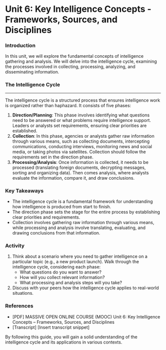 **Unit 6: Key Intelligence Concepts - Frameworks, Sources, and Disciplines**
============================================================

### Introduction

In this unit, we will explore the fundamental concepts of intelligence gathering and analysis. We will delve into the intelligence cycle, examining the processes involved in collecting, processing, analyzing, and disseminating information.

### The Intelligence Cycle
--------------------

The intelligence cycle is a structured process that ensures intelligence work is organized rather than haphazard. It consists of five phases:

1. **Direction/Planning**: This phase involves identifying what questions need to be answered or what problems require intelligence support. Leaders or analysts set requirements, ensuring clear priorities are established.
2. **Collection**: In this phase, agencies or analysts gather raw information through various means, such as collecting documents, intercepting communications, conducting interviews, monitoring news and social media, or taking photos via satellites. Collection should follow the requirements set in the direction phase.
3. **Processing/Analysis**: Once information is collected, it needs to be processed (translating foreign documents, decrypting messages, sorting and organizing data). Then comes analysis, where analysts evaluate the information, compare it, and draw conclusions.

### Key Takeaways

* The intelligence cycle is a fundamental framework for understanding how intelligence is produced from start to finish.
* The direction phase sets the stage for the entire process by establishing clear priorities and requirements.
* Collection involves gathering raw information through various means, while processing and analysis involve translating, evaluating, and drawing conclusions from that information.

### Activity

1. Think about a scenario where you need to gather intelligence on a particular topic (e.g., a new product launch). Walk through the intelligence cycle, considering each phase:
	* What questions do you want to answer?
	* How will you collect relevant information?
	* What processing and analysis steps will you take?
2. Discuss with your peers how the intelligence cycle applies to real-world situations.

### References

* [PDF] MASSIVE OPEN ONLINE COURSE (MOOC) Unit 6: Key Intelligence Concepts – Frameworks, Sources, and Disciplines
* [Transcript] [Insert transcript snippet]

By following this guide, you will gain a solid understanding of the intelligence cycle and its applications in various contexts.